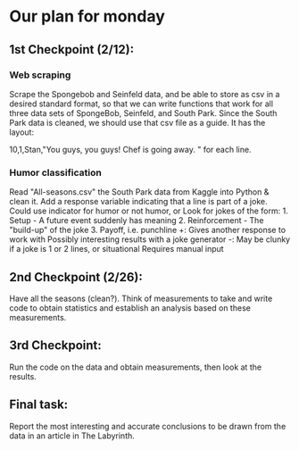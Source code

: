 # Our plan for monday

## 1st Checkpoint (2/12):
### Web scraping
Scrape the Spongebob and Seinfeld data, and be able to store as csv in a desired standard format, so that we can write functions that work for all three data sets of SpongeBob, Seinfeld, and South Park.
Since the South Park data is cleaned, we should use that csv file as a guide.
It has the layout: 

10,1,Stan,"You guys, you guys! Chef is going away.
"
for each line. 

### Humor classification
Read "All-seasons.csv" the South Park data from Kaggle into Python & clean it.
Add a response variable indicating that a line is part of a joke.
  Could use indicator for humor or not humor, or
  Look for jokes of the form:
    1. Setup - A future event suddenly has meaning 
    2. Reinforcement - The "build-up" of the joke
    3. Payoff, i.e. punchline 
  +: Gives another response to work with
    Possibly interesting results with a joke generator
  -: May be clunky if a joke is 1 or 2 lines, or situational
    Requires manual input

## 2nd Checkpoint (2/26):
Have all the seasons (clean?).
Think of measurements to take and write code to obtain statistics and establish an analysis based on these measurements.

## 3rd Checkpoint:
Run the code on the data and obtain measurements, then look at the results.

## Final task:
Report the most interesting and accurate conclusions to be drawn from the data in an article in The Labyrinth. 
